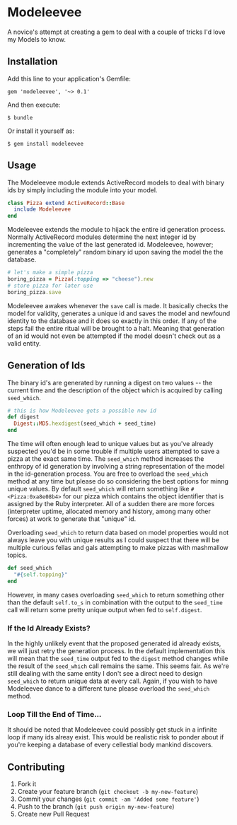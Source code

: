 # Modeleevee

A novice's attempt at creating a gem to deal with a couple of tricks I'd love my Models to know.

## Installation

Add this line to your application's Gemfile:

    gem 'modeleevee', '~> 0.1'

And then execute:

    $ bundle

Or install it yourself as:

    $ gem install modeleevee

## Usage

The Modeleevee module extends ActiveRecord models to deal with binary ids by simply including the module into your model.

```ruby
class Pizza extend ActiveRecord::Base
  include Modeleevee
end
```

Modeleevee extends the module to hijack the entire id generation process. Normally ActiveRecord modules determine the next integer id by incrementing the value of the last generated id. Modeleevee, however; generates a "completely" random binary id upon saving the model the the database.

```ruby
# let's make a simple pizza
boring_pizza = Pizza(:topping => "cheese").new
# store pizza for later use
boring_pizza.save
```

Modeleevee awakes whenever the `save` call is made. It basically checks the model for validity, generates a unique id and saves the model and newfound identity to the database and it does so exactly in this order. If any of the steps fail the entire ritual will be brought to a halt. Meaning that generation of an id would not even be attempted if the model doesn't check out as a valid entity.

## Generation of Ids

The binary id's are generated by running a digest on two values -- the current time and the description of the object which is acquired by calling `seed_which`.

```ruby
# this is how Modeleevee gets a possible new id
def digest
  Digest::MD5.hexdigest(seed_which + seed_time)
end
```

The time will often enough lead to unique values but as you've already suspected you'd be in some trouble if multiple users attempted to save a pizza at the exact same time. The `seed_which` method increases the enthropy of id generation by involving a string representation of the model in the id-generation process. You are free to overload the `seed_which` method at any time but please do so considering the best options for minng unique values. By default `seed_which` will return something like `#<Pizza:0xa8e08b4>` for our pizza which contains the object identifier that is assigned by the Ruby interpreter. All of a sudden there are more forces (interpreter uptime, allocated memory and history, among many other forces) at work to generate that "unique" id.

Overloading `seed_which` to return data based on model properties would not always leave you with unique results as I could suspect that there will be multiple curious fellas and gals attempting to make pizzas with mashmallow topics.

```ruby
def seed_which
  "#{self.topping}"
end
```

However, in many cases overloading `seed_which` to return something other than the default `self.to_s` in combination with the output to the `seed_time` call will return some pretty unique output when fed to `self.digest`.

### If the Id Already Exists?
In the highly unlikely event that the proposed generated id already exists, we will just retry the generation process. In the default implementation this will mean that the `seed_time` output fed to the `digest` method changes while the result of the `seed_which` call remains the same. This seems fair. As we're still dealing with the same entity I don't see a direct need to design `seed_which` to return unique data at every call. Again, if you wish to have Modeleevee dance to a different tune please overload the `seed_which` method.

### Loop Till the End of Time...
It should be noted that Modeleevee could possibly get stuck in a infinite loop if many ids alreay exist. This would be realistic risk to ponder about if you're keeping a database of every cellestial body mankind discovers.

## Contributing

1. Fork it
2. Create your feature branch (`git checkout -b my-new-feature`)
3. Commit your changes (`git commit -am 'Added some feature'`)
4. Push to the branch (`git push origin my-new-feature`)
5. Create new Pull Request
